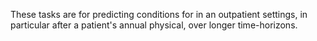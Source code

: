 These tasks are for predicting conditions for in an outpatient settings, in particular after a patient's
annual physical, over longer time-horizons.
